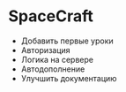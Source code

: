 # SpaceCraft

* Добавить первые уроки
* Авторизация
* Логика на сервере
* Автодополнение
* Улучшить документацию
